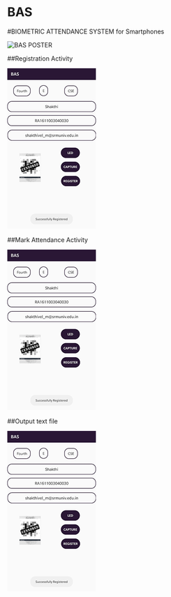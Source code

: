 # BAS
#BIOMETRIC ATTENDANCE SYSTEM for Smartphones

![BAS POSTER](https://github.com/Shakthi1109/BAS/assets/30747806/3fc74385-d0a6-43b4-8cba-62e655424db0)

##Registration Activity

![Registration Activity](images/15.png)



##Mark Attendance Activity

![Mark Attendance Activity](images/15.png)



##Output text file

![Output txt file](images/15.png)
